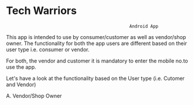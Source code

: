 # Tech Warriors
                                                   Android App

This app is intended to use by consumer/customer as well as vendor/shop owner. The functionality for both the app users are different based on their user type i.e. consumer or vendor. 

For both, the vendor and customer it is mandatory to enter the mobile no.to use the app.

Let's have a look at the functionality based on the User type (i.e. Cutomer and Vendor)

A. Vendor/Shop Owner

